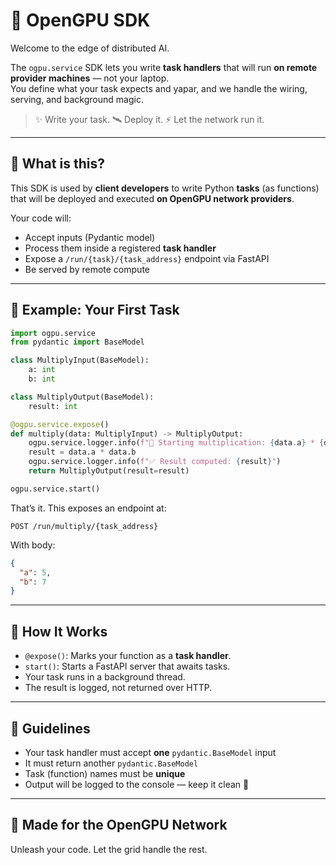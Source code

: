 # 🧠 OpenGPU SDK

Welcome to the edge of distributed AI.

The `ogpu.service` SDK lets you write **task handlers** that will run **on remote provider machines** — not your laptop.  
You define what your task expects and yapar, and we handle the wiring, serving, and background magic.

> ✨ Write your task. 🛰️ Deploy it. ⚡️ Let the network run it.

---

## 🚀 What is this?

This SDK is used by **client developers** to write Python **tasks** (as functions) that will be deployed and executed **on OpenGPU network providers**.

Your code will:
- Accept inputs (Pydantic model)
- Process them inside a registered **task handler**
- Expose a `/run/{task}/{task_address}` endpoint via FastAPI
- Be served by remote compute

---

## 🧪 Example: Your First Task

```python
import ogpu.service
from pydantic import BaseModel

class MultiplyInput(BaseModel):
    a: int
    b: int

class MultiplyOutput(BaseModel):
    result: int

@ogpu.service.expose()
def multiply(data: MultiplyInput) -> MultiplyOutput:
    ogpu.service.logger.info(f"🧮 Starting multiplication: {data.a} * {data.b}")
    result = data.a * data.b
    ogpu.service.logger.info(f"✅ Result computed: {result}")
    return MultiplyOutput(result=result)

ogpu.service.start()
```

That’s it.
This exposes an endpoint at:

```
POST /run/multiply/{task_address}
```

With body:
```json
{
  "a": 5,
  "b": 7
}
```

---

## 📡 How It Works

- `@expose()`: Marks your function as a **task handler**.
- `start()`: Starts a FastAPI server that awaits tasks.
- Your task runs in a background thread.
- The result is logged, not returned over HTTP.

---

## 🧙 Guidelines

- Your task handler must accept **one** `pydantic.BaseModel` input
- It must return another `pydantic.BaseModel`
- Task (function) names must be **unique**
- Output will be logged to the console — keep it clean 💅

---

## 🤝 Made for the OpenGPU Network  
Unleash your code. Let the grid handle the rest.